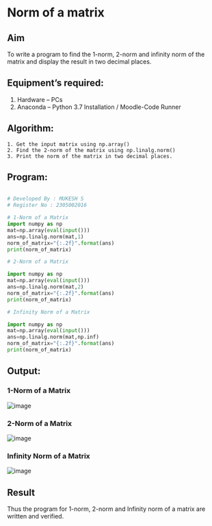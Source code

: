 # Norm of a matrix
## Aim
To write a program to find the 1-norm, 2-norm and infinity norm of the matrix and display the result in two decimal places.
## Equipment’s required:
1.	Hardware – PCs
2.	Anaconda – Python 3.7 Installation / Moodle-Code Runner
## Algorithm:
	1. Get the input matrix using np.array()   
    2. Find the 2-norm of the matrix using np.linalg.norm()
	3. Print the norm of the matrix in two decimal places.
## Program:
```Python

# Developed By : MUKESH S
# Register No : 2305002016

# 1-Norm of a Matrix
import numpy as np
mat=np.array(eval(input()))
ans=np.linalg.norm(mat,1)
norm_of_matrix="{:.2f}".format(ans)
print(norm_of_matrix)

# 2-Norm of a Matrix

import numpy as np
mat=np.array(eval(input()))
ans=np.linalg.norm(mat,2)
norm_of_matrix="{:.2f}".format(ans)
print(norm_of_matrix)

# Infinity Norm of a Matrix

import numpy as np
mat=np.array(eval(input()))
ans=np.linalg.norm(mat,np.inf)
norm_of_matrix="{:.2f}".format(ans)
print(norm_of_matrix)

```
## Output:
### 1-Norm of a Matrix
![image](https://github.com/mukeshdj/Norm-of-a-matrix/assets/155506353/bdd24646-f1ba-4ac6-ba91-de83954fad6d)

### 2-Norm of a Matrix
![image](https://github.com/mukeshdj/Norm-of-a-matrix/assets/155506353/fffd1163-849d-418f-a2a6-e583d5b073f3)


### Infinity Norm of a Matrix
![image](https://github.com/mukeshdj/Norm-of-a-matrix/assets/155506353/21b3fa4e-0194-48d6-947c-2d58b543e237)


## Result
Thus the program for 1-norm, 2-norm and Infinity norm of a matrix are written and verified.
